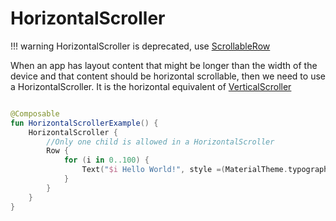 # HorizontalScroller

!!! warning
    HorizontalScroller is deprecated, use [ScrollableRow](/Jetpack-Compose-Playground/foundation/scrollablerow)

When an app has layout content that might be longer than the width of the device and that content should be horizontal scrollable, then we need to use a HorizontalScroller. It is the horizontal equivalent of [VerticalScroller](/foundation/vertical_scroller)

```kotlin

@Composable
fun HorizontalScrollerExample() {
    HorizontalScroller {
        //Only one child is allowed in a HorizontalScroller
        Row {
            for (i in 0..100) {
                Text("$i Hello World!", style =(MaterialTheme.typography()).body1)
            }
        }
    }
}
```